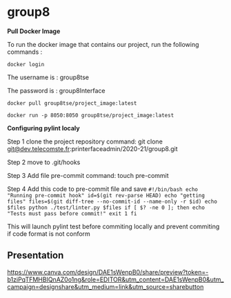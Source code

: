 # group8
**Pull Docker Image**

To run the docker image that contains our project, run the following commands :

`docker login`

The username is : group8tse

The password is : group8Interface

`docker pull group8tse/project_image:latest`

`docker run -p 8050:8050 group8tse/project_image:latest`

**Configuring pylint localy**

Step 1
clone the project repository
command: git clone git@dev.telecomste.fr:printerfaceadmin/2020-21/group8.git

Step 2
move to .git/hooks

Step 3
Add file pre-commit
command: touch pre-commit

Step 4
Add this code to pre-commit file and save 
`#!/bin/bash
echo "Running pre-commit hook"
id=$(git rev-parse HEAD)
echo "getting files"
files=$(git diff-tree --no-commit-id --name-only -r $id)
echo $files
python ./test/linter.py $files
if [ $? -ne 0 ]; then
 echo "Tests must pass before commit!"
 exit 1
fi`

This will launch pylint test before commiting locally and prevent commiting if code format is not conform

## Presentation
https://www.canva.com/design/DAE1sWenpB0/share/preview?token=-b1ziPqTFMHBIQnAZ0o1ng&role=EDITOR&utm_content=DAE1sWenpB0&utm_campaign=designshare&utm_medium=link&utm_source=sharebutton
